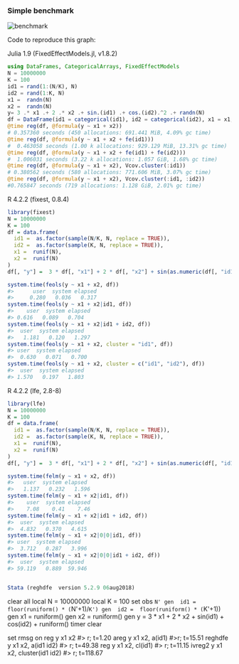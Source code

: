 ### Simple benchmark 
![benchmark](https://cdn.rawgit.com/matthieugomez/FixedEffectModels.jl/4c7d1db39377f1ee649624c909c9017f92484114/benchmark/result.svg)

Code to reproduce this graph:

  Julia 1.9 (FixedEffectModels.jl, v1.8.2)
  ```julia
  using DataFrames, CategoricalArrays, FixedEffectModels
  N = 10000000
  K = 100
  id1 = rand(1:(N/K), N)
  id2 = rand(1:K, N)
  x1 =  randn(N)
  x2 =  randn(N)
  y= 3 .* x1 .+ 2 .* x2 .+ sin.(id1) .+ cos.(id2).^2 .+ randn(N)
  df = DataFrame(id1 = categorical(id1), id2 = categorical(id2), x1 = x1, x2 = x2, y = y)
  @time reg(df, @formula(y ~ x1 + x2))
  # 0.357360 seconds (450 allocations: 691.441 MiB, 4.09% gc time)
  @time reg(df, @formula(y ~ x1 + x2 + fe(id1)))
  #  0.463058 seconds (1.00 k allocations: 929.129 MiB, 13.31% gc time)
  @time reg(df, @formula(y ~ x1 + x2 + fe(id1) + fe(id2)))
  #  1.006031 seconds (3.22 k allocations: 1.057 GiB, 1.68% gc time)
  @time reg(df, @formula(y ~ x1 + x2), Vcov.cluster(:id1))
  # 0.380562 seconds (580 allocations: 771.606 MiB, 3.07% gc time)
  @time reg(df, @formula(y ~ x1 + x2), Vcov.cluster(:id1, :id2))
  #0.765847 seconds (719 allocations: 1.128 GiB, 2.01% gc time)
  ````


  R 4.2.2 (fixest, 0.8.4)
  ```R
  library(fixest)
  N = 10000000
  K = 100
  df = data.frame(
    id1 =  as.factor(sample(N/K, N, replace = TRUE)),
    id2 =  as.factor(sample(K, N, replace = TRUE)),
    x1 =  runif(N),
    x2 =  runif(N)
  )
  df[, "y"] =  3 * df[, "x1"] + 2 * df[, "x2"] + sin(as.numeric(df[, "id1"])) + cos(as.numeric(df[, "id2"])) + runif(N)

  system.time(feols(y ~ x1 + x2, df))
  #>      user  system elapsed 
  #>     0.280   0.036   0.317 
  system.time(feols(y ~ x1 + x2|id1, df))
  #>    user  system elapsed 
  #> 0.616   0.089   0.704 
  system.time(feols(y ~ x1 + x2|id1 + id2, df))
  #>  user  system elapsed 
  #>   1.181   0.120   1.297 
  system.time(feols(y ~ x1 + x2, cluster = "id1", df))
  #> user  system elapsed 
  #>  0.630   0.071   0.700 
  system.time(feols(y ~ x1 + x2, cluster = c("id1", "id2"), df)) 
  #>  user  system elapsed 
  #> 1.570   0.197   1.803 
  ```


  R 4.2.2 (lfe, 2.8-8)
  ```R
  library(lfe)
  N = 10000000
  K = 100
  df = data.frame(
    id1 =  as.factor(sample(N/K, N, replace = TRUE)),
    id2 =  as.factor(sample(K, N, replace = TRUE)),
    x1 =  runif(N),
    x2 =  runif(N)
  )
  df[, "y"] =  3 * df[, "x1"] + 2 * df[, "x2"] + sin(as.numeric(df[, "id1"])) + cos(as.numeric(df[, "id2"])) + runif(N)

  system.time(felm(y ~ x1 + x2, df))
  #>   user  system elapsed
  #>   1.137   0.232   1.596 
  system.time(felm(y ~ x1 + x2|id1, df))
  #>    user  system elapsed 
  #>    7.08    0.41    7.46 
  system.time(felm(y ~ x1 + x2|id1 + id2, df))
  #>  user  system elapsed 
  #>  4.832   0.370   4.615 
  system.time(felm(y ~ x1 + x2|0|0|id1, df))
  #> user  system elapsed 
  #>  3.712   0.287   3.996 
  system.time(felm(y ~ x1 + x2|0|0|id1 + id2, df)) 
  #>  user  system elapsed 
  #> 59.119   0.889  59.946 


  Stata (reghdfe  version 5.2.9 06aug2018)
  ```
  clear all
  local N = 10000000
  local K = 100
  set obs `N'
  gen  id1 =  floor(runiform() * (`N'+1)/`K')
  gen  id2 =  floor(runiform() * (`K'+1))
  gen   x1 =  runiform()
  gen   x2 =  runiform()
  gen   y =  3 * x1 + 2 * x2 + sin(id1) + cos(id2) + runiform()
  timer clear

  set rmsg on
  reg y x1 x2
  #> r; t=1.20
  areg y x1 x2, a(id1)
  #>r; t=15.51
  reghdfe y x1 x2, a(id1 id2)
  #> r; t=49.38
  reg y x1 x2, cl(id1)
  #> r; t=11.15
  ivreg2 y x1 x2, cluster(id1 id2)
  #> r; t=118.67 
  ````
